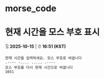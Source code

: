 # morse_code
# 현재 시간을 모스 부호 표시
<!-- MORSE_TIME_START -->
🗓️ **2025-10-15** | ⏰ **16:51 (KST)**

```
현재 시간을 입력하세요. 모스 부호로 바꿉니다
.---- -.... ..... .----
모스 부호를 다시 현재 시간으로 바꿉니다
1651
```
<!-- MORSE_TIME_END -->
